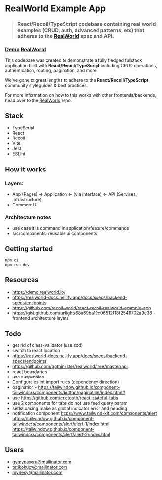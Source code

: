 # RealWorld Example App

> ### React/Recoil/TypeScript codebase containing real world examples (CRUD, auth, advanced patterns, etc) that adheres to the [RealWorld](https://github.com/gothinkster/realworld) spec and API.

### [Demo](https://github.com/gothinkster/realworld) [RealWorld](https://github.com/gothinkster/realworld)

This codebase was created to demonstrate a fully fledged fullstack application built with **React/Recoil/TypeScript** including CRUD operations, authentication, routing, pagination, and more.

We've gone to great lengths to adhere to the **React/Recoil/TypeScript** community styleguides & best practices.

For more information on how to this works with other frontends/backends, head over to the [RealWorld](https://github.com/gothinkster/realworld) repo.

## Stack

- TypeScript
- React
- Recoil
- Vite
- Jest
- ESLint

## How it works

### Layers:

- App (Pages) -> Application <- (via interface) <- API (Services, Infrastructure)
- Common: UI

### Architecture notes

- use case it is command in application/feature/commands
- src/components: reusable ui components

## Getting started

```sh
npm ci
npm run dev
```

## Resources

- https://demo.realworld.io/
- https://realworld-docs.netlify.app/docs/specs/backend-specs/endpoints
- https://github.com/recoil-world/react-recoil-realworld-example-app
- https://gist.github.com/unlight/68a69ba19c06512f18f254ff702a9e38 - frontend architecture layers

## Todo

- get rid of class-validator (use zod)
- switch to react location
- https://realworld-docs.netlify.app/docs/specs/backend-specs/endpoints
- https://github.com/gothinkster/realworld/tree/master/api
- react boundaries
- use suspension
- Configure eslint import rules (dependency direction)
- pagination - https://tailwindow.github.io/component-tailwindcss/components/button/pagination/index.html#
- use https://github.com/erictooth/react-stateful-tabs
- use 2 components for tabs do not use feed query param
- setIsLoading make as global indicator error and pending
- notification component https://www.tailwind-kit.com/components/alert https://tailwindow.github.io/component-tailwindcss/components/alert/alert-1/index.html https://tailwindow.github.io/component-tailwindcss/components/alert/alert-2/index.html

## Users

- gymynaxeru@mailinator.com
- tetikokucy@mailinator.com
- mynesy@mailinator.com
